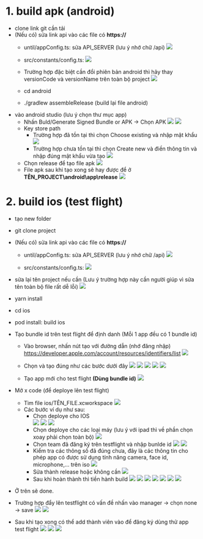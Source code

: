 # 1. build apk (android)
- clone link git cần tải
- (Nếu có) sửa link api vào các file có **https://**
  - until/appConfig.ts: sửa API_SERVER (lưu ý nhớ chữ /api)
   ![](https://res.cloudinary.com/do5mcnq9w/image/upload/v1695022885/server_deploy/build_change_api_server_1_x6z65h_rsjnxz.png)

  - src/constants/config.ts:
  ![](https://res.cloudinary.com/do5mcnq9w/image/upload/v1695022938/server_deploy/build_change_api_server_2_rdvp5p_v3qam3.png)

  - Trường hợp đặc biệt cần đổi phiên bản android thì hãy thay versionCode và versionName trên toàn bộ project
   ![](https://res.cloudinary.com/do5mcnq9w/image/upload/v1698294399/server_deploy/change_version_ios.png)
  - cd android
  - ./gradlew assembleRelease (build lại file android)
- vào android studio (lưu ý chọn thư mục app)
  - Nhấn Buld/Generate Signed Bundle or APK -> Chọn APK 
  ![](https://res.cloudinary.com/do5mcnq9w/image/upload/v1695022975/server_deploy/build_change_api_server_4_d3ojjc_lcpgow.png)
  ![](https://res.cloudinary.com/do5mcnq9w/image/upload/v1695023005/server_deploy/build_change_api_server_APK_vwyv9k_hziyx2.png)
  - Key store path
    - Trường hợp đã tồn tại thì chọn Choose existing và nhập mật khẩu
    ![](https://res.cloudinary.com/do5mcnq9w/image/upload/v1695023032/server_deploy/build_change_api_server_5_qvmrbk_jvtdbs.png)
    - Trường hợp chưa tồn tại thì chọn Create new và điền thông tin và nhập đúng mật khẩu vừa tạo
    ![](https://res.cloudinary.com/do5mcnq9w/image/upload/v1695023072/server_deploy/build_change_api_server_3_qgokqi_aapfae.png)
  - Chọn release để tạo file apk
    ![](https://res.cloudinary.com/do5mcnq9w/image/upload/v1695023103/server_deploy/build_change_api_server_6_yeeisg_cqqzj8.png)
  - File apk sau khi tạo xong sẽ hay được để ở **TÊN_PROJECT\android\app\release**
  ![](https://res.cloudinary.com/do5mcnq9w/image/upload/v1695023124/server_deploy/build_change_api_server_7_vlkwhl_pifjum.png)
  
# 2. build ios (test flight)
- tạo new folder
- git clone project
- (Nếu có) sửa link api vào các file có **https://**
  - until/appConfig.ts: sửa API_SERVER (lưu ý nhớ chữ /api)
   ![](https://res.cloudinary.com/do5mcnq9w/image/upload/v1695022885/server_deploy/build_change_api_server_1_x6z65h_rsjnxz.png)

  - src/constants/config.ts:
  ![](https://res.cloudinary.com/do5mcnq9w/image/upload/v1695022938/server_deploy/build_change_api_server_2_rdvp5p_v3qam3.png)

- sửa lại tên project nếu cần (Lưu ý trường hợp này cần người giúp vì sửa tên toàn bộ file rất dễ lỗi)
  ![](https://res.cloudinary.com/do5mcnq9w/image/upload/v1695022744/server_deploy/change%20all%20file%20ios%20and%20android%20%28warning%29.png)
  
- yarn install
- cd ios
- pod install: build ios
- Tạo bundle id trên test flight để định danh (Mỗi 1 app đều có 1 bundle id)
  - Vào browser, nhấn nút tạo với đường dẫn (nhớ đăng nhập) https://developer.apple.com/account/resources/identifiers/list
  ![](https://res.cloudinary.com/do5mcnq9w/image/upload/v1695021562/server_deploy/create%20new%20bundle%201.png)

  - Chọn và tạo đúng như các bước dưới đây
  ![](https://res.cloudinary.com/do5mcnq9w/image/upload/v1695021892/server_deploy/create%20new%20bundle%20id%202.png)
  ![](https://res.cloudinary.com/do5mcnq9w/image/upload/v1695022011/server_deploy/create%20new%20bundle%20id%203.png)
  ![](https://res.cloudinary.com/do5mcnq9w/image/upload/v1695022102/server_deploy/create%20new%20bundle%20id%204.1%20%28input%29.png)
  ![](https://res.cloudinary.com/do5mcnq9w/image/upload/v1695022179/server_deploy/create%20new%20bundle%20id%204.2.png)
  ![](https://res.cloudinary.com/do5mcnq9w/image/upload/v1695022247/server_deploy/create%20new%20bundle%20id%204.3.png)

  - Tạo app mới cho test flight **(Dùng bundle id)**
  ![](https://res.cloudinary.com/do5mcnq9w/image/upload/v1695022352/server_deploy/create%20new%20app.png)

- Mở x code (để deploye lên test flight)
  - Tìm file ios/TÊN_FILE.xcworkspace 
  ![](https://res.cloudinary.com/do5mcnq9w/image/upload/v1695020743/server_deploy/file%20build%20ios.png)
  - Các bước ví dụ như sau:
    - Chọn deploye cho IOS  
  ![](https://res.cloudinary.com/do5mcnq9w/image/upload/v1695023746/server_deploy/x_code_build_1.png)
  ![](https://res.cloudinary.com/do5mcnq9w/image/upload/v1695023891/server_deploy/x_code_build_2.png)
  ![](https://res.cloudinary.com/do5mcnq9w/image/upload/v1695023966/server_deploy/x_code_build_3.png)
    - Chọn deploye cho các loại máy (lưu ý với ipad thì về phần chọn xoay phải chọn toàn bộ)
  ![](https://res.cloudinary.com/do5mcnq9w/image/upload/v1695024062/server_deploy/x_code_build_4.png)
    - Chọn team đã đăng ký trên testflight và nhập bunlde id
  ![](https://res.cloudinary.com/do5mcnq9w/image/upload/v1698115140/server_deploy/x_code_build_5_rwlnkj.png)
  ![](https://res.cloudinary.com/do5mcnq9w/image/upload/v1695024235/server_deploy/x_code_build_6.png)
    - Kiểm tra các thông số đã đúng chưa, đây là các thông tin cho phép app có được sử dụng tính năng camera, face id, microphone,... trên iso
  ![](https://res.cloudinary.com/do5mcnq9w/image/upload/v1695024937/server_deploy/x_code_build_info_7.png)
    - Sửa thành release hoặc không cần
  ![](https://res.cloudinary.com/do5mcnq9w/image/upload/v1695025023/server_deploy/x_code_build_setting_debug_or_release_8.png)
    - Sau khi hoàn thành thì tiền hành build
  ![](https://res.cloudinary.com/do5mcnq9w/image/upload/v1695025181/server_deploy/x_code_build_archive_9.png)
  ![](https://res.cloudinary.com/do5mcnq9w/image/upload/v1695025287/server_deploy/x_code_build_distribute_10.png)
  ![](https://res.cloudinary.com/do5mcnq9w/image/upload/v1695025385/server_deploy/x_code_build_testflight_11.png)
  ![](https://res.cloudinary.com/do5mcnq9w/image/upload/v1695025454/server_deploy/x_code_build_testflight_12.png)
  ![](https://res.cloudinary.com/do5mcnq9w/image/upload/v1695025520/server_deploy/x_code_build_testflight_13.png)
  ![](https://res.cloudinary.com/do5mcnq9w/image/upload/v1695025612/server_deploy/x_code_build_testflight_14.png)
  ![](https://res.cloudinary.com/do5mcnq9w/image/upload/v1695025893/server_deploy/x_code_build_testflight_15.png)

- Ở trên sẽ done.
- Trường hợp đẩy lên testflight có vấn đề nhấn vào manager -> chọn none -> save
  ![](https://res.cloudinary.com/do5mcnq9w/image/upload/v1695026085/server_deploy/test_flight_fix_after_build_1.png)
  ![](https://res.cloudinary.com/do5mcnq9w/image/upload/v1695026227/server_deploy/test_flight_fix_after_build_2.png)

- Sau khi tạo xong có thể add thành viên vào để đăng ký dùng thử app test flight
  ![](https://res.cloudinary.com/do5mcnq9w/image/upload/v1695022528/server_deploy/create%20group%20test%20flight%205.1.png)
  ![](https://res.cloudinary.com/do5mcnq9w/image/upload/v1695022598/server_deploy/add%20member%20group%20test%20flight%205.2.png)
  ![](https://res.cloudinary.com/do5mcnq9w/image/upload/v1695022634/server_deploy/add%20member%20group%20test%20flight%205.3.png)

